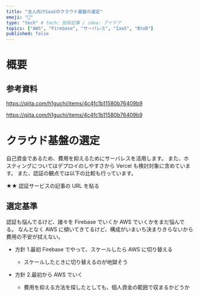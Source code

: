 ```yaml
---
title: "法人向けSaaSのクラウド基盤の選定"
emoji: "🌊"
type: "tech" # tech: 技術記事 / idea: アイデア
topics: ["AWS", "Firebase", "サーバレス", "IaaS", "BtoB"]
published: false
---
```


# 概要

## 参考資料

https://qiita.com/h1guchi/items/4c4fc1b11580b76409b9

https://qiita.com/h1guchi/items/4c4fc1b11580b76409b9

# クラウド基盤の選定

自己資金であるため、費用を抑えるためにサーバレスを活用します。
また、ホスティングについてはデプロイのしやすさから Vercel も検討対象に含めています。
また、認証の観点では以下の比較も行っています。

★★ 認証サービスの記事の URL を貼る

## 選定基準

認証も悩んでるけど、諸々を Firebase でいくか AWS でいくかをまだ悩んでる。
なんとなく AWS に傾いてきてるけど、構成がいまいち決まりきらないから費用の不安が拭えない。

- 方針 1.最初 Firebase でやって、スケールしたら AWS に切り替える

  - スケールしたときに切り替えるのが地獄そう

- 方針 2.最初から AWS でいく
  - 費用を抑える方法を探したとしても、個人資金の範囲で収まるかどうか
